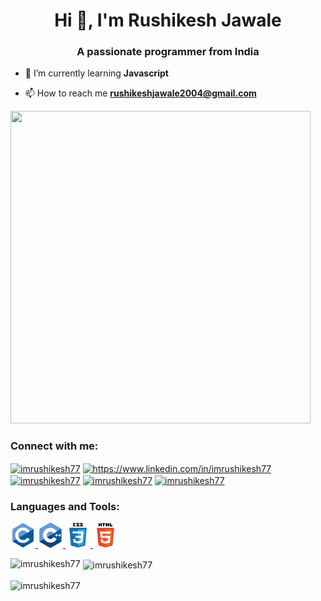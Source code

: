 <h1 align="center">Hi 👋, I'm Rushikesh Jawale</h1>
<h3 align="center">A passionate programmer from India</h3>


- 🌱 I’m currently learning **Javascript**

- 📫 How to reach me **rushikeshjawale2004@gmail.com**
<img src="https://cdn.dribbble.com/users/1162077/screenshots/3848914/programmer.gif" alt="" height="500px" width="480px">
<h3 align="left">Connect with me:</h3>
<p align="left">
<a href="https://twitter.com/imrushikesh77" target="blank"><img align="center" src="https://raw.githubusercontent.com/rahuldkjain/github-profile-readme-generator/master/src/images/icons/Social/twitter.svg" alt="imrushikesh77" height="30" width="40" /></a>
<a href="https://linkedin.com/in/https://www.linkedin.com/in/imrushikesh77" target="blank"><img align="center" src="https://raw.githubusercontent.com/rahuldkjain/github-profile-readme-generator/master/src/images/icons/Social/linked-in-alt.svg" alt="https://www.linkedin.com/in/imrushikesh77" height="30" width="40" /></a>
<a href="https://www.codechef.com/users/imrushikesh77" target="blank"><img align="center" src="https://cdn.jsdelivr.net/npm/simple-icons@3.1.0/icons/codechef.svg" alt="imrushikesh77" height="30" width="40" /></a>
<a href="https://www.hackerrank.com/imrushikesh77" target="blank"><img align="center" src="https://raw.githubusercontent.com/rahuldkjain/github-profile-readme-generator/master/src/images/icons/Social/hackerrank.svg" alt="imrushikesh77" height="30" width="40" /></a>
<a href="https://www.leetcode.com/imrushikesh77" target="blank"><img align="center" src="https://raw.githubusercontent.com/rahuldkjain/github-profile-readme-generator/master/src/images/icons/Social/leet-code.svg" alt="imrushikesh77" height="30" width="40" /></a>
</p>

<h3 align="left">Languages and Tools:</h3>
<p align="left"> <a href="https://www.cprogramming.com/" target="_blank" rel="noreferrer"> <img src="https://raw.githubusercontent.com/devicons/devicon/master/icons/c/c-original.svg" alt="c" width="40" height="40"/> </a> <a href="https://www.w3schools.com/cpp/" target="_blank" rel="noreferrer"> <img src="https://raw.githubusercontent.com/devicons/devicon/master/icons/cplusplus/cplusplus-original.svg" alt="cplusplus" width="40" height="40"/> </a> <a href="https://www.w3schools.com/css/" target="_blank" rel="noreferrer"> <img src="https://raw.githubusercontent.com/devicons/devicon/master/icons/css3/css3-original-wordmark.svg" alt="css3" width="40" height="40"/> </a> <a href="https://www.w3.org/html/" target="_blank" rel="noreferrer"> <img src="https://raw.githubusercontent.com/devicons/devicon/master/icons/html5/html5-original-wordmark.svg" alt="html5" width="40" height="40"/> </a> </p>

<p><img align="left" src="https://github-readme-stats.vercel.app/api/top-langs?username=imrushikesh77&show_icons=true&locale=en&layout=compact" alt="imrushikesh77" /></p>

<p>&nbsp;<img align="center" src="https://github-readme-stats.vercel.app/api?username=imrushikesh77&show_icons=true&locale=en" alt="imrushikesh77" /></p>

<p><img align="center" src="https://github-readme-streak-stats.herokuapp.com/?user=imrushikesh77&" alt="imrushikesh77" /></p>

